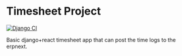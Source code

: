 # Timesheet Project

[![Django CI](https://github.com/dimasciput/onairdjango/actions/workflows/django.yml/badge.svg)](https://github.com/dimasciput/onairdjango/actions/workflows/django.yml)

Basic django+react timesheet app that can post the time logs to the erpnext. 
